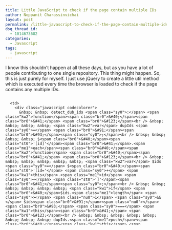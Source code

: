 ```yaml
---
title: Little JavaScript to check if the page contain multiple IDs
author: Noppanit Charassinvichai
layout: post
permalink: /little-javascript-to-check-if-the-page-contain-multiple-ids/
dsq_thread_id:
  - 1014673682
categories:
  - Javascript
tags:
  - javascript
---
```

I know this shouldn&#8217;t happen at all these days, but as you have a lot of people contributing to one single repository. This thing might happen. So, this is just purely for myself. I just use jQuery to create a little util method which is executed every time the browser is loaded to check if the page contains any multiple IDs.

<div class="codecolorer-container javascript blackboard" style="overflow:auto;white-space:nowrap;width:100%;height:400px;">
  <table cellspacing="0" cellpadding="0">
    <tr>
      <td class="line-numbers">
        <div>
          1<br />2<br />3<br />4<br />5<br />6<br />7<br />8<br />9<br />10<br />11<br />12<br />13<br />14<br />15<br />16<br />17<br />18<br />19<br />20<br />21<br />22<br />23<br />24<br />25<br />26<br />27<br />28<br />29<br />30<br />
        </div>
      </td>
      
      <td>
        <div class="javascript codecolorer">
          &nbsp; &nbsp; detect_dub_ids <span class="sy0">:</span> <span class="kw2">function</span><span class="br0">&#40;</span><span class="br0">&#41;</span> <span class="br0">&#123;</span><br /> &nbsp; &nbsp; &nbsp; &nbsp; <span class="kw2">var</span> dupIds <span class="sy0">=</span> <span class="br0">&#91;</span><span class="br0">&#93;</span><span class="sy0">;</span><br /> &nbsp; &nbsp; &nbsp; &nbsp; $<span class="br0">&#40;</span><span class="st0">'[id]'</span><span class="br0">&#41;</span>.<span class="me1">each</span><span class="br0">&#40;</span><span class="kw2">function</span> <span class="br0">&#40;</span><span class="br0">&#41;</span> <span class="br0">&#123;</span><br /> &nbsp; &nbsp; &nbsp; &nbsp; &nbsp; &nbsp; <span class="kw2">var</span> $ids <span class="sy0">=</span> $<span class="br0">&#40;</span><span class="st0">'[id='</span> <span class="sy0">+</span> <span class="kw1">this</span>.<span class="me1">id</span> <span class="sy0">+</span> <span class="st0">']'</span><span class="br0">&#41;</span><span class="sy0">;</span><br /> &nbsp; &nbsp; &nbsp; &nbsp; &nbsp; &nbsp; <span class="kw1">if</span> <span class="br0">&#40;</span>$ids.<span class="me1">length</span> <span class="sy0">></span> <span class="nu0">1</span> <span class="sy0">&&</span> $ids<span class="br0">&#91;</span><span class="nu0"></span><span class="br0">&#93;</span> <span class="sy0">===</span> <span class="kw1">this</span><span class="br0">&#41;</span> <span class="br0">&#123;</span><br /> &nbsp; &nbsp; &nbsp; &nbsp; &nbsp; &nbsp; &nbsp; &nbsp; dupIds.<span class="me1">push</span><span class="br0">&#40;</span><span class="kw1">this</span>.<span class="me1">id</span><span class="br0">&#41;</span><span class="sy0">;</span><br /> &nbsp; &nbsp; &nbsp; &nbsp; &nbsp; &nbsp; <span class="br0">&#125;</span><br /> &nbsp; &nbsp; &nbsp; &nbsp; <span class="br0">&#125;</span><span class="br0">&#41;</span><span class="sy0">;</span><br /> <br /> &nbsp; &nbsp; &nbsp; &nbsp; <span class="kw1">return</span> dupIds<span class="sy0">;</span><br /> <br /> &nbsp; &nbsp; <span class="br0">&#125;</span><span class="sy0">,</span><br /> <br /> &nbsp; &nbsp; get_display_text_for_dup_ids <span class="sy0">:</span> <span class="kw2">function</span><span class="br0">&#40;</span>ids<span class="br0">&#41;</span> <span class="br0">&#123;</span><br /> &nbsp; &nbsp; &nbsp; &nbsp; <span class="kw2">var</span> h <span class="sy0">=</span> <span class="br0">&#123;</span><span class="br0">&#125;</span><span class="sy0">,</span><br /> &nbsp; &nbsp; &nbsp; &nbsp; &nbsp; &nbsp; text <span class="sy0">=</span> <span class="st0">""</span><span class="sy0">;</span><br /> &nbsp; &nbsp; &nbsp; &nbsp; jQuery<span class="br0">&#40;</span>ids<span class="br0">&#41;</span>.<span class="me1">each</span><span class="br0">&#40;</span><span class="kw2">function</span><span class="br0">&#40;</span>index<span class="sy0">,</span> value<span class="br0">&#41;</span> <span class="br0">&#123;</span><br /> &nbsp; &nbsp; &nbsp; &nbsp; &nbsp; &nbsp; <span class="kw1">if</span><span class="br0">&#40;</span>h<span class="br0">&#91;</span>value<span class="br0">&#93;</span><span class="br0">&#41;</span> <span class="br0">&#123;</span><span class="sy0">;</span><br /> &nbsp; &nbsp; &nbsp; &nbsp; &nbsp; &nbsp; &nbsp; &nbsp; h<span class="br0">&#91;</span>value<span class="br0">&#93;</span>.<span class="me1">push</span><span class="br0">&#40;</span>value<span class="br0">&#41;</span><span class="sy0">;</span><br /> &nbsp; &nbsp; &nbsp; &nbsp; &nbsp; &nbsp; <span class="br0">&#125;</span> <span class="kw1">else</span> <span class="br0">&#123;</span><br /> &nbsp; &nbsp; &nbsp; &nbsp; &nbsp; &nbsp; &nbsp; &nbsp; h<span class="br0">&#91;</span>value<span class="br0">&#93;</span> <span class="sy0">=</span> <span class="br0">&#91;</span>value<span class="br0">&#93;</span><span class="sy0">;</span><br /> &nbsp; &nbsp; &nbsp; &nbsp; &nbsp; &nbsp; <span class="br0">&#125;</span><br /> &nbsp; &nbsp; &nbsp; &nbsp; <span class="br0">&#125;</span><span class="br0">&#41;</span><span class="sy0">;</span><br /> <br /> &nbsp; &nbsp; &nbsp; &nbsp; <span class="kw1">for</span> <span class="br0">&#40;</span><span class="kw2">var</span> k <span class="kw1">in</span> h<span class="br0">&#41;</span> <span class="br0">&#123;</span><br /> &nbsp; &nbsp; &nbsp; &nbsp; &nbsp; &nbsp; text <span class="sy0">+=</span> <span class="st0">"#"</span><span class="sy0">+</span>k<span class="sy0">+</span> <span class="st0">" ("</span><span class="sy0">+</span>h<span class="br0">&#91;</span>k<span class="br0">&#93;</span>.<span class="me1">length</span><span class="sy0">+</span><span class="st0">") times "</span><span class="sy0">;</span><br /> &nbsp; &nbsp; &nbsp; &nbsp; <span class="br0">&#125;</span><br /> <br /> &nbsp; &nbsp; &nbsp; &nbsp; <span class="kw1">return</span> text<span class="sy0">;</span><br /> &nbsp; &nbsp; <span class="br0">&#125;</span>
        </div>
      </td>
    </tr>
  </table>
</div>
